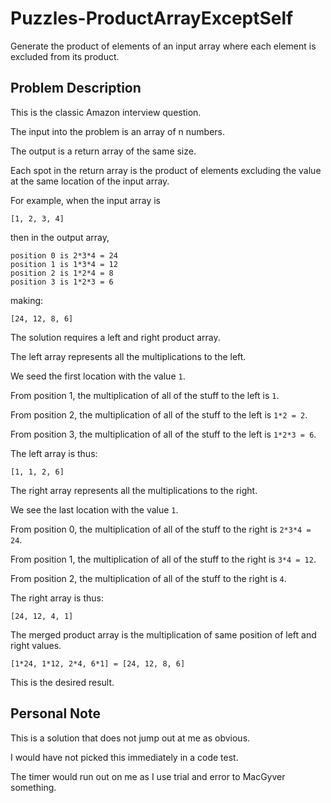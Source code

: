# Puzzles-ProductArrayExceptSelf

Generate the product of elements of an input array where each element is excluded from its product.

## Problem Description

This is the classic Amazon interview question.

The input into the problem is an array of n numbers.

The output is a return array of the same size.

Each spot in the return array is the product of elements
excluding the value at the same location of the input array.

For example, when the input array is

`[1, 2, 3, 4]`

then in the output array,

```
position 0 is 2*3*4 = 24
position 1 is 1*3*4 = 12
position 2 is 1*2*4 = 8
position 3 is 1*2*3 = 6
```

making:

`[24, 12, 8, 6]`

The solution requires a left and right product array.

The left array represents all the multiplications to the left.

We seed the first location with the value `1`.

From position 1, the multiplication of all of the stuff to the left is `1`.

From position 2, the multiplication of all of the stuff to the left is `1*2 = 2`.

From position 3, the multiplication of all of the stuff to the left is `1*2*3 = 6`.

The left array is thus:

`[1, 1, 2, 6]`

The right array represents all the multiplications to the right.

We see the last location with the value `1`.

From position 0, the multiplication of all of the stuff to the right is `2*3*4 = 24`.

From position 1, the multiplication of all of the stuff to the right is `3*4 = 12`.

From position 2, the multiplication of all of the stuff to the right is `4`.

The right array is thus:

`[24, 12, 4, 1]`

The merged product array is the multiplication of same position of left and right values.

```
[1*24, 1*12, 2*4, 6*1] = [24, 12, 8, 6]
```

This is the desired result.

## Personal Note

This is a solution that does not jump out at me as obvious.

I would have not picked this immediately in a code test.

The timer would run out on me as I use trial and error to MacGyver something.
